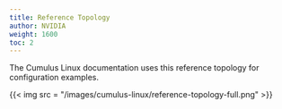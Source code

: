 ```yaml
---
title: Reference Topology
author: NVIDIA
weight: 1600
toc: 2
---
```

The Cumulus Linux documentation uses this reference topology for configuration examples.
<!-- vale off -->
{{< img src = "/images/cumulus-linux/reference-topology-full.png" >}}
<!-- vale on -->